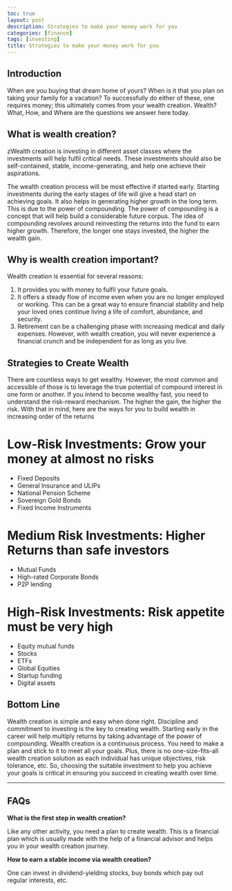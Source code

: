 ```yaml
---
toc: true
layout: post
description: Strategies to make your money work for you
categories: [finance]
tags: [investing]
title: Strategies to make your money work for you
---
```



## Introduction

When are you buying that dream home of yours? When is it that you plan on taking your family for a vacation? To successfully do either of these, one requires money; this ultimately comes from your wealth creation. Wealth? What, How, and Where are the questions we answer here today.

## What is wealth creation?

zWealth creation is investing in different asset classes where the investments will help fulfil critical needs. These investments should also be self-contained,  stable, income-generating, and help one achieve their aspirations.

The wealth creation process will be most effective if started early. Starting investments during the early stages of life will give a head start on achieving goals. It also helps in generating higher growth in the long term. This is due to the power of compounding. The power of compounding is a concept that will help build a considerable future corpus. The idea of compounding revolves around reinvesting the returns into the fund to earn higher growth. Therefore, the longer one stays invested, the higher the wealth gain.

## Why is wealth creation important?

Wealth creation is essential for several reasons:

1. It provides you with money to fulfil your future goals.
2. It offers a steady flow of income even when you are no longer employed or working. This can be a great way to ensure financial stability and help your loved ones continue living a life of comfort, abundance, and security.
3. Retirement can be a challenging phase with increasing medical and daily expenses. However, with wealth creation, you will never experience a financial crunch and be independent for as long as you live.

## Strategies to Create Wealth

There are countless ways to get wealthy. However, the most common and accessible of those is to leverage the true potential of compound interest in one form or another. If you intend to become wealthy fast, you need to understand the risk-reward mechanism. The higher the gain, the higher the risk. With that in mind, here are the ways for you to build wealth in increasing order of the returns

# Low-Risk Investments: Grow your money at almost no risks

- Fixed Deposits
- General Insurance and ULIPs
- National Pension Scheme
- Sovereign Gold Bonds
- Fixed Income Instruments

# Medium Risk Investments: Higher Returns than safe investors

- Mutual Funds
- High-rated Corporate Bonds
- P2P lending

# High-Risk Investments: Risk appetite must be very high

- Equity mutual funds
- Stocks
- ETFs
- Global Equities
- Startup funding
- Digital assets

## Bottom Line

Wealth creation is simple and easy when done right. Discipline and commitment to investing is the key to creating wealth. Starting early in the career will help multiply returns by taking advantage of the power of compounding. Wealth creation is a continuous process. You need to make a plan and stick to it to meet all your goals. Plus, there is no one-size-fits-all wealth creation solution as each individual has unique objectives, risk tolerance, etc. So, choosing the suitable investment to help you achieve your goals is critical in ensuring you succeed in creating wealth over time.

---

## FAQs 

**What is the first step in wealth creation?**

Like any other activity, you need a plan to create wealth. This is a financial plan which is usually made with the help of a financial advisor and helps you in your wealth creation journey.

**How to earn a stable income via wealth creation?**

One can invest in dividend-yielding stocks, buy bonds which pay out regular interests, etc.